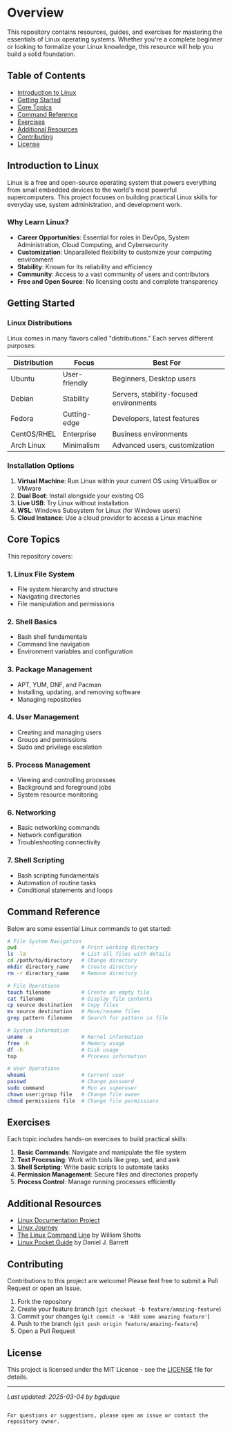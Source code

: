 # Overview

This repository contains resources, guides, and exercises for mastering the essentials of Linux operating systems. Whether you're a complete beginner or looking to formalize your Linux knowledge, this resource will help you build a solid foundation.

## Table of Contents

- [Introduction to Linux](#introduction-to-linux)
- [Getting Started](#getting-started)
- [Core Topics](#core-topics)
- [Command Reference](#command-reference)
- [Exercises](#exercises)
- [Additional Resources](#additional-resources)
- [Contributing](#contributing)
- [License](#license)

## Introduction to Linux

Linux is a free and open-source operating system that powers everything from small embedded devices to the world's most powerful supercomputers. This project focuses on building practical Linux skills for everyday use, system administration, and development work.

### Why Learn Linux?

- **Career Opportunities**: Essential for roles in DevOps, System Administration, Cloud Computing, and Cybersecurity
- **Customization**: Unparalleled flexibility to customize your computing environment
- **Stability**: Known for its reliability and efficiency
- **Community**: Access to a vast community of users and contributors
- **Free and Open Source**: No licensing costs and complete transparency

## Getting Started

### Linux Distributions

Linux comes in many flavors called "distributions." Each serves different purposes:

| Distribution | Focus | Best For |
|--------------|-------|----------|
| Ubuntu       | User-friendly | Beginners, Desktop users |
| Debian       | Stability     | Servers, stability-focused environments |
| Fedora       | Cutting-edge  | Developers, latest features |
| CentOS/RHEL  | Enterprise    | Business environments |
| Arch Linux   | Minimalism    | Advanced users, customization |

### Installation Options

1. **Virtual Machine**: Run Linux within your current OS using VirtualBox or VMware
2. **Dual Boot**: Install alongside your existing OS
3. **Live USB**: Try Linux without installation
4. **WSL**: Windows Subsystem for Linux (for Windows users)
5. **Cloud Instance**: Use a cloud provider to access a Linux machine

## Core Topics

This repository covers:

### 1. Linux File System

- File system hierarchy and structure
- Navigating directories
- File manipulation and permissions

### 2. Shell Basics

- Bash shell fundamentals
- Command line navigation
- Environment variables and configuration

### 3. Package Management

- APT, YUM, DNF, and Pacman
- Installing, updating, and removing software
- Managing repositories

### 4. User Management

- Creating and managing users
- Groups and permissions
- Sudo and privilege escalation

### 5. Process Management

- Viewing and controlling processes
- Background and foreground jobs
- System resource monitoring

### 6. Networking

- Basic networking commands
- Network configuration
- Troubleshooting connectivity

### 7. Shell Scripting

- Bash scripting fundamentals
- Automation of routine tasks
- Conditional statements and loops

## Command Reference

Below are some essential Linux commands to get started:

```bash
# File System Navigation
pwd                     # Print working directory
ls -la                  # List all files with details
cd /path/to/directory   # Change directory
mkdir directory_name    # Create directory
rm -r directory_name    # Remove directory

# File Operations
touch filename          # Create an empty file
cat filename            # Display file contents
cp source destination   # Copy files
mv source destination   # Move/rename files
grep pattern filename   # Search for pattern in file

# System Information
uname -a                # Kernel information
free -h                 # Memory usage
df -h                   # Disk usage
top                     # Process information

# User Operations
whoami                  # Current user
passwd                  # Change password
sudo command            # Run as superuser
chown user:group file   # Change file owner
chmod permissions file  # Change file permissions
```

## Exercises

Each topic includes hands-on exercises to build practical skills:

1. **Basic Commands**: Navigate and manipulate the file system
2. **Text Processing**: Work with tools like grep, sed, and awk
3. **Shell Scripting**: Write basic scripts to automate tasks
4. **Permission Management**: Secure files and directories properly
5. **Process Control**: Manage running processes efficiently

## Additional Resources

- [Linux Documentation Project](https://tldp.org/)
- [Linux Journey](https://linuxjourney.com/)
- [The Linux Command Line](http://linuxcommand.org/tlcl.php) by William Shotts
- [Linux Pocket Guide](https://www.oreilly.com/library/view/linux-pocket-guide/9781449332969/) by Daniel J. Barrett

## Contributing

Contributions to this project are welcome! Please feel free to submit a Pull Request or open an Issue.

1. Fork the repository
2. Create your feature branch (`git checkout -b feature/amazing-feature`)
3. Commit your changes (`git commit -m 'Add some amazing feature'`)
4. Push to the branch (`git push origin feature/amazing-feature`)
5. Open a Pull Request

## License

This project is licensed under the MIT License - see the [LICENSE](LICENSE) file for details.

---

*Last updated: 2025-03-04 by bgduque*
```

For questions or suggestions, please open an issue or contact the repository owner.